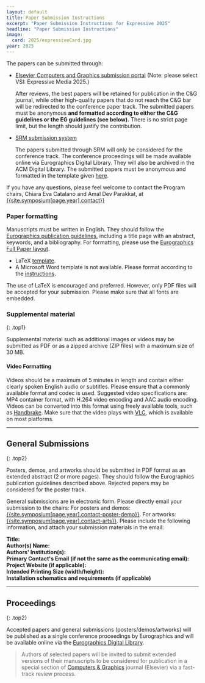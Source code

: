 ```yaml
---
layout: default
title: Paper Submission Instructions
excerpt: "Paper Submission Instructions for Expressive 2025"
headline: "Paper Submission Instructions"
image:
  card: 2025/expressiveCard.jpg
year: 2025
---
```


The papers can be submitted through:

* [Elsevier Computers and Graphics submission portal](https://www.editorialmanager.com/cag/default.aspx) (Note: please select VSI: Expressive Media 2025.) 

    After reviews, the best papers will be retained for publication in the C&G journal, while other high-quality papers that do not reach the C&G bar will be redirected to the conference paper track. The submitted papers must be anonymous <b>and formatted according to either the C&G guidelines or the EG guidelines (see below).</b> There is no strict page limit, but the length should justify the contribution. 
* [SRM submission system](https://srmv2.eg.org/COMFy/Conference/Expressive_WICED_2025) 
    
    The papers submitted through SRM will only be considered for the conference track. The conference proceedings will be made available online via  Eurographics Digital Library. They will also be archived in the  ACM Digital Library. The submitted papers must be anonymous and formatted in the template given [here](https://srmv2.eg.org/COMFy/Conference/Expressive_WICED_2025/GetConferenceFile?fileID=17039).

If you have any questions, please feel welcome to contact the Program chairs, Chiara Eva Catalano and Amal Dev Parakkat, at [{{site.symposium[page.year].contact}}](mailto:{{site.symposium[page.year].contact}})

### Paper formatting

Manuscripts must be written in English. They should follow the [Eurographics publication guidelines](https://www.eurographics2019.it/index.php/for-submitters/full-papers/), including a title page with an abstract, keywords, and a bibliography. For formatting, please use the [Eurographics Full Paper layout](https://srmv2.eg.org/COMFy/Conference/EG_2025/Instruction).

* LaTeX [template](https://srmv2.eg.org/COMFy/Conference/EG_2025/GetConferenceFile?fileID=8929).
* A Microsoft Word template is not available.  Please format according to the [instructions](https://srmv2.eg.org/COMFy/Conference/EG_2025/Instruction).

The use of LaTeX is encouraged and preferred. However, only PDF files will be accepted for your submission. Please make sure that all fonts are embedded.

### Supplemental material
{: .top1}

Supplemental material such as additional images or videos may be submitted as PDF or as a zipped archive (ZIP files) with a maximum size of 30 MB.

#### Video Formatting

Videos should be a maximum of 5 minutes in length and contain either clearly spoken English audio or subtitles. Please ensure that a commonly available format and codec is used. Suggested video specifications are: MP4 container format, with H.264 video encoding and AAC audio encoding. Videos can be converted into this format using freely available tools, such as [Handbrake](https://handbrake.fr/). Make sure that the video plays with [VLC](https://www.videolan.org/vlc/), which is available on most platforms.

---

## General Submissions
{: .top2}

Posters, demos, and artworks should be submitted in PDF format as an extended abstract (2 or more pages). They should follow the Eurographics publication guidelines described above. Rejected papers may be considered for the poster track.

General submissions are in electronic form. Please directly email your submission to the chairs: For posters and demos: [{{site.symposium[page.year].contact-poster-demo}}](mailto:{{site.symposium[page.year].contact-poster-demo}}). For artworks: [{{site.symposium[page.year].contact-arts}}](mailto:{{site.symposium[page.year].contact-arts}}). Please include the following information, and attach your submission materials in the email:

**Title: <br/>
Author(s) Name:<br/>
Authors' Institution(s):<br/>
Primary Contact's Email (if not the same as the communicating email):<br/>
Project Website (if applicable):<br/>
Intended Printing Size (width/height):<br/>
Installation schematics and requirements (if applicable)**

---

## Proceedings
{: .top2}

Accepted papers and general submissions (posters/demos/artworks) will be published as a single conference proceedings by Eurographics and will be available online via the [Eurographics Digital Library](https://diglib.eg.org/).

> Authors of selected papers will be invited to submit extended versions of their manuscripts to be considered for publication in a special section of [Computers & Graphics](https://www.journals.elsevier.com/computers-and-graphics/) journal (Elsevier) via a fast-track review process.
